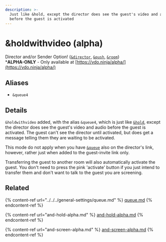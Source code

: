 ```yaml
---
description: >-
  Just like &hold, except the director does see the guest's video and audio
  before the guest is activated
---
```


# \&holdwithvideo (alpha)

Director and/or Sender Option! ([`&director`](../../../viewers-settings/director.md), [`&push`](../../../source-settings/push.md), [`&room`](../../../general-settings/room.md))\
\***ALPHA-ONLY** - Only available at [https://vdo.ninja/alpha/](https://vdo.ninja/alpha/)

## Aliases

* `&queue4`

## Details

`&holdwithvideo` added, with the alias `&queue4`, which is just like [`&hold`](and-hold-alpha.md), except the director does see the guest's video and audio before the guest is activated. The guest can't see the director until activated, but does get a message telling them they are waiting to be activated.

This mode do not apply when you have [`&queue`](../../../general-settings/queue.md) also on the director's link, however, rather just when added to the guest-invite link only.

Transferring the guest to another room will also automatically activate the guest. You don't need to press the pink 'activate' button if you just intend to transfer them and don't want to talk to the guest you are screening.

## Related

{% content-ref url="../../../general-settings/queue.md" %}
[queue.md](../../../general-settings/queue.md)
{% endcontent-ref %}

{% content-ref url="and-hold-alpha.md" %}
[and-hold-alpha.md](and-hold-alpha.md)
{% endcontent-ref %}

{% content-ref url="and-screen-alpha.md" %}
[and-screen-alpha.md](and-screen-alpha.md)
{% endcontent-ref %}
